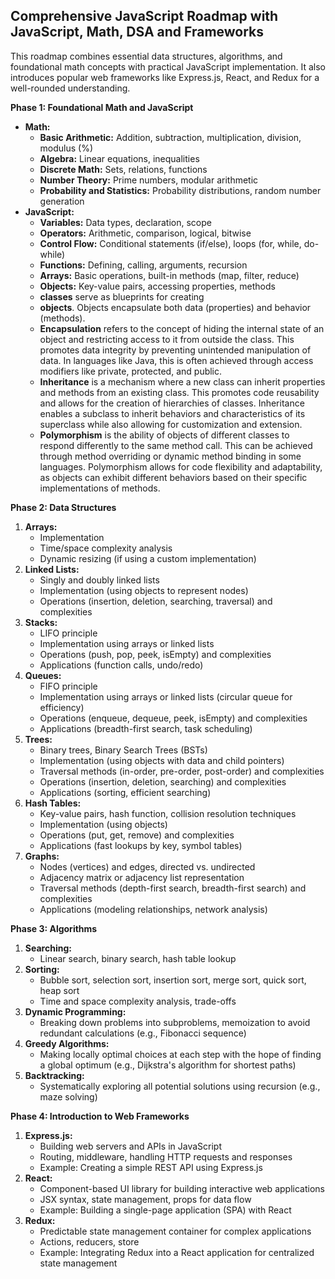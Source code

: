 ## Comprehensive JavaScript Roadmap with JavaScript, Math, DSA and Frameworks

This roadmap combines essential data structures, algorithms, and foundational math concepts with practical JavaScript implementation. It also introduces popular web frameworks like Express.js, React, and Redux for a well-rounded understanding.

**Phase 1: Foundational Math and JavaScript**

- **Math:**
  - **Basic Arithmetic:** Addition, subtraction, multiplication, division, modulus (%)
  - **Algebra:** Linear equations, inequalities
  - **Discrete Math:** Sets, relations, functions
  - **Number Theory:** Prime numbers, modular arithmetic
  - **Probability and Statistics:** Probability distributions, random number generation
- **JavaScript:**
  - **Variables:** Data types, declaration, scope
  - **Operators:** Arithmetic, comparison, logical, bitwise
  - **Control Flow:** Conditional statements (if/else), loops (for, while, do-while)
  - **Functions:** Defining, calling, arguments, recursion
  - **Arrays:** Basic operations, built-in methods (map, filter, reduce)
  - **Objects:** Key-value pairs, accessing properties, methods
  - **classes** serve as blueprints for creating
  - **objects**. Objects encapsulate both data (properties) and behavior (methods).
  - **Encapsulation** refers to the concept of hiding the internal state of an object and restricting access to it from outside the class. This promotes data integrity by preventing unintended manipulation of data. In languages like Java, this is often achieved through access modifiers like private, protected, and public.
  - **Inheritance** is a mechanism where a new class can inherit properties and methods from an existing class. This promotes code reusability and allows for the creation of hierarchies of classes. Inheritance enables a subclass to inherit behaviors and characteristics of its superclass while also allowing for customization and extension.
  - **Polymorphism** is the ability of objects of different classes to respond differently to the same method call. This can be achieved through method overriding or dynamic method binding in some languages. Polymorphism allows for code flexibility and adaptability, as objects can exhibit different behaviors based on their specific implementations of methods.

**Phase 2: Data Structures**

1. **Arrays:**
   - Implementation
   - Time/space complexity analysis
   - Dynamic resizing (if using a custom implementation)
2. **Linked Lists:**
   - Singly and doubly linked lists
   - Implementation (using objects to represent nodes)
   - Operations (insertion, deletion, searching, traversal) and complexities
3. **Stacks:**
   - LIFO principle
   - Implementation using arrays or linked lists
   - Operations (push, pop, peek, isEmpty) and complexities
   - Applications (function calls, undo/redo)
4. **Queues:**
   - FIFO principle
   - Implementation using arrays or linked lists (circular queue for efficiency)
   - Operations (enqueue, dequeue, peek, isEmpty) and complexities
   - Applications (breadth-first search, task scheduling)
5. **Trees:**
   - Binary trees, Binary Search Trees (BSTs)
   - Implementation (using objects with data and child pointers)
   - Traversal methods (in-order, pre-order, post-order) and complexities
   - Operations (insertion, deletion, searching) and complexities
   - Applications (sorting, efficient searching)
6. **Hash Tables:**
   - Key-value pairs, hash function, collision resolution techniques
   - Implementation (using objects)
   - Operations (put, get, remove) and complexities
   - Applications (fast lookups by key, symbol tables)
7. **Graphs:**
   - Nodes (vertices) and edges, directed vs. undirected
   - Adjacency matrix or adjacency list representation
   - Traversal methods (depth-first search, breadth-first search) and complexities
   - Applications (modeling relationships, network analysis)

**Phase 3: Algorithms**

1. **Searching:**
   - Linear search, binary search, hash table lookup
2. **Sorting:**
   - Bubble sort, selection sort, insertion sort, merge sort, quick sort, heap sort
   - Time and space complexity analysis, trade-offs
3. **Dynamic Programming:**
   - Breaking down problems into subproblems, memoization to avoid redundant calculations (e.g., Fibonacci sequence)
4. **Greedy Algorithms:**
   - Making locally optimal choices at each step with the hope of finding a global optimum (e.g., Dijkstra's algorithm for shortest paths)
5. **Backtracking:**
   - Systematically exploring all potential solutions using recursion (e.g., maze solving)

**Phase 4: Introduction to Web Frameworks**

1. **Express.js:**
   - Building web servers and APIs in JavaScript
   - Routing, middleware, handling HTTP requests and responses
   - Example: Creating a simple REST API using Express.js
2. **React:**
   - Component-based UI library for building interactive web applications
   - JSX syntax, state management, props for data flow
   - Example: Building a single-page application (SPA) with React
3. **Redux:**
   - Predictable state management container for complex applications
   - Actions, reducers, store
   - Example: Integrating Redux into a React application for centralized state management
